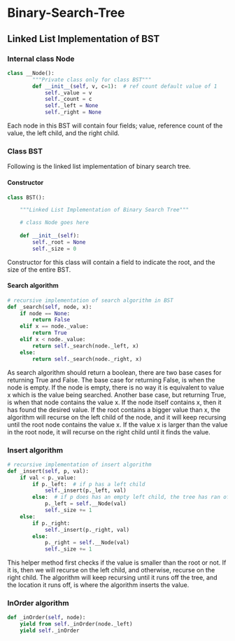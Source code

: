 # Binary-Search-Tree

## Linked List Implementation of BST

### Internal class Node
```py 
class __Node():
        """Private class only for class BST"""
        def __init__(self, v, c=1):  # ref count default value of 1
            self._value = v
            self._count = c
            self._left = None
            self._right = None
```
Each node in this BST will contain four fields; value, reference count of the value, the left child, and the right child. 

### Class BST 
Following is the linked list implementation of binary search tree. 

#### Constructor
```py 
class BST():

    """Linked List Implementation of Binary Search Tree"""

    # class Node goes here 
        
    def __init__(self):
        self._root = None
        self._size = 0
```
Constructor for this class will contain a field to indicate the root, and the size of the entire BST. 

#### Search algorithm
```py
# recursive implementation of search algorithm in BST
def _search(self, node, x):
    if node == None:
        return False 
    elif x == node._value:
        return True
    elif x < node._value:
        return self._search(node._left, x)
    else:
        return self._search(node._right, x)
```
As search algorithm should return a boolean, there are two base cases for returning True and False. The base case for returning False, is when the node is empty. If the node is empty, there is no way it is equivalent to value x which is the value being searched. Another base case, but returning True, is when that node contains the value x. If the node itself contains x, then it has found the desired value. If the root contains a bigger value than x, the algorithm will recurse on the left child of the node, and it will keep recursing until the root node contains the value x. If the value x is larger than the value in the root node, it will recurse on the right child until it finds the value.

### Insert algorithm 
```py
# recursive implementation of insert algorithm
def _insert(self, p, val):
    if val < p._value:
        if p._left:  # if p has a left child 
            self._insert(p._left, val)
        else:  # if p does has an empty left child, the tree has ran off and this is where we should insert the value 
            p._left = self.__Node(val)
            self._size += 1
    else: 
        if p._right:
            self._insert(p._right, val)
        else:
            p._right = self.__Node(val)
            self._size += 1                      
```
This helper method first checks if the value is smaller than the root or not. If it is, then we will recurse on the left child, and otherwise, recurse on the right child. The algorithm will keep recursing until it runs off the tree, and the location it runs off, is where the algorithm inserts the value. 

### InOrder algorithm 
```py
def _inOrder(self, node):
    yield from self._inOrder(node._left)
    yield self._inOrder
```

